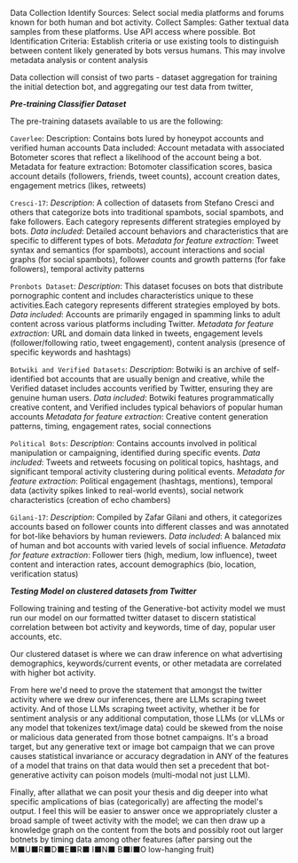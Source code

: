 Data Collection
Identify Sources: Select social media platforms and forums known for both human and bot activity.
Collect Samples: Gather textual data samples from these platforms. Use API access where
possible. Bot Identification Criteria: Establish criteria or use existing tools to distinguish between
content likely generated by bots versus humans. This may involve metadata analysis or content
analysis


Data collection will consist of two parts - dataset aggregation for training the initial detection bot, and aggregating our test data from twitter,

***Pre-training Classifier Dataset***

The pre-training datasets available to us are the following:

`Caverlee`:
Description: Contains bots lured by honeypot accounts and verified human accounts
Data included: Account metadata with associated Botometer scores that reflect a likelihood of the account being a bot.
Metadata for feature extraction: Botomoter classification scores, basica account details (followers, friends, tweet counts), account creation dates, engagement metrics (likes, retweets)

`Cresci-17`:
*Description*: A collection of datasets from Stefano Cresci and others that categorize bots into traditional spambots, social spambots, and fake followers. Each category represents different strategies employed by bots.
*Data included*: Detailed account behaviors and characteristics that are specific to different types of bots.
*Metadata for feature extraction*: Tweet syntax and semantics (for spambots), account interactions and social graphs (for social spambots), follower counts and growth patterns (for fake followers), temporal activity patterns

`Pronbots Dataset`:
*Description*: This dataset focuses on bots that distribute pornographic content and includes characteristics unique to these activities.Each category represents different strategies employed by bots.
*Data included*: Accounts are primarily engaged in spamming links to adult content across various platforms including Twitter.
*Metadata for feature extraction*: URL and domain data linked in tweets, engagement levels (follower/following ratio, tweet engagement), content analysis (presence of specific keywords and hashtags)

`Botwiki and Verified Datasets`:
*Description*: Botwiki is an archive of self-identified bot accounts that are usually benign and creative, while the Verified dataset includes accounts verified by Twitter, ensuring they are genuine human users.
*Data included*: Botwiki features programmatically creative content, and Verified includes typical behaviors of popular human accounts
*Metadata for feature extraction*: Creative content generation patterns, timing, engagement rates, social connections

`Political Bots`:
*Description*: Contains accounts involved in political manipulation or campaigning, identified during specific events.
*Data included*: Tweets and retweets focusing on political topics, hashtags, and significant temporal activity clustering during political events.
*Metadata for feature extraction*: Political engagement (hashtags, mentions), temporal data (activity spikes linked to real-world events), social network characteristics (creation of echo chambers)

`Gilani-17`:
*Description*: Compiled by Zafar Gilani and others, it categorizes accounts based on follower counts into different classes and was annotated for bot-like behaviors by human reviewers.
*Data included*: A balanced mix of human and bot accounts with varied levels of social influence.
*Metadata for feature extraction*: Follower tiers (high, medium, low influence), tweet content and interaction rates, account demographics (bio, location, verification status)


***Testing Model on clustered datasets from Twitter*** 

Following training and testing of the Generative-bot activity model we must run our model on our formatted twitter dataset to discern statistical correlation between bot activity and keywords, time of day, popular user accounts, etc. 

Our clustered dataset is where we can draw inference on what advertising demographics, keywords/current events, or other metadata are correlated with higher bot activity. 

From here we'd need to prove the statement that amongst the twitter activity where we drew our inferences, there are LLMs scraping tweet activity. And of those LLMs scraping tweet activity, whether it be for sentiment analysis or any additional computation, those LLMs (or vLLMs or any model that tokenizes text/image data) could be skewed from the noise or malicious data generated from those botnet campaigns. It's a broad target, but any generative text or image bot campaign that we can prove causes statistical invariance or accuracy degradation in ANY of the features of a model that trains on that data would then set a precedent that bot-generative activity can poison models (multi-modal not just LLM). 

Finally, after allathat we can posit your thesis and dig deeper into what specific amplications of bias (categorically) are affecting the model's output. I feel this will be easier to answer once we appropriately cluster a broad sample of tweet activity with the model;  we can then draw up a knowledge graph on the content from the bots and possibly root out larger botnets by timing data among other features (after parsing out the M⬛U⬛R⬛D⬛E⬛R⬛ I⬛N⬛ B⬛I⬛O low-hanging fruit)


